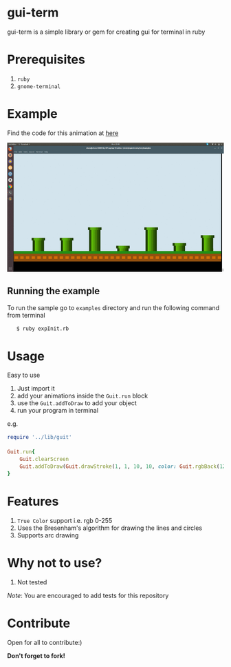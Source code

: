 # gui-term
gui-term is a simple library or gem for creating gui for terminal in ruby

# Prerequisites

1. `ruby`
2. `gnome-terminal`

# Example
Find the code for this animation at [here](./examples/flappyAnime.rb)

<img src="./examples/sample.gif" width = "640px" height="300px" alt="example gui-term" />

## Running the example
 To run the sample go to `examples` directory and run the following command from terminal
 ```bash
 	$ ruby expInit.rb
 ```

# Usage

Easy to use

1. Just import it 
2. add your animations inside the `Guit.run` block
3. use the `Guit.addToDraw` to add your object
4. run your program in terminal

e.g.
```ruby
require '../lib/guit'

Guit.run{
	Guit.clearScreen
	Guit.addToDraw(Guit.drawStroke(1, 1, 10, 10, color: Guit.rgbBack(128, 120, 123)))
}
```

# Features

1. `True Color` support i.e. rgb 0-255
2. Uses the Bresenham's algorithm for drawing the lines and circles
3. Supports arc drawing

# Why not to use?

1. Not tested

*Note*: You are encouraged to add tests for this repository

# Contribute

Open for all to contribute:)

__Don't forget to fork!__
